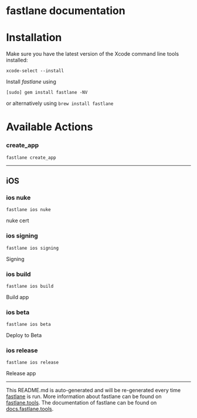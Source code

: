 fastlane documentation
================
# Installation

Make sure you have the latest version of the Xcode command line tools installed:

```
xcode-select --install
```

Install _fastlane_ using
```
[sudo] gem install fastlane -NV
```
or alternatively using `brew install fastlane`

# Available Actions
### create_app
```
fastlane create_app
```


----

## iOS
### ios nuke
```
fastlane ios nuke
```
nuke cert
### ios signing
```
fastlane ios signing
```
Signing
### ios build
```
fastlane ios build
```
Build app
### ios beta
```
fastlane ios beta
```
Deploy to Beta
### ios release
```
fastlane ios release
```
Release app

----

This README.md is auto-generated and will be re-generated every time [fastlane](https://fastlane.tools) is run.
More information about fastlane can be found on [fastlane.tools](https://fastlane.tools).
The documentation of fastlane can be found on [docs.fastlane.tools](https://docs.fastlane.tools).
